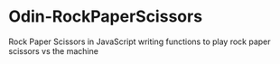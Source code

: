 # Odin-RockPaperScissors
Rock Paper Scissors in JavaScript
writing functions to play rock paper scissors vs the machine